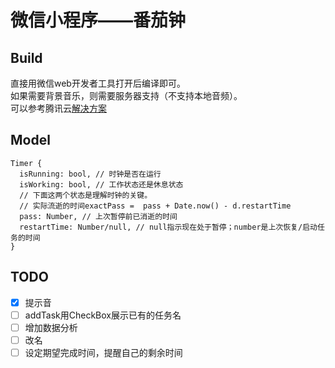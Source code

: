 # 微信小程序——番茄钟

## Build
直接用微信web开发者工具打开后编译即可。  
如果需要背景音乐，则需要服务器支持（不支持本地音频）。  
可以参考腾讯云[解决方案](https://www.qcloud.com/solution/la)

## Model
```
Timer {
  isRunning: bool, // 时钟是否在运行
  isWorking: bool, // 工作状态还是休息状态
  // 下面这两个状态是理解时钟的关键。
  // 实际流逝的时间exactPass =  pass + Date.now() - d.restartTime
  pass: Number, // 上次暂停前已消逝的时间
  restartTime: Number/null, // null指示现在处于暂停；number是上次恢复/启动任务的时间
}
```

## TODO
- [x] 提示音
- [ ] addTask用CheckBox展示已有的任务名
- [ ] 增加数据分析
- [ ] 改名
- [ ] 设定期望完成时间，提醒自己的剩余时间
